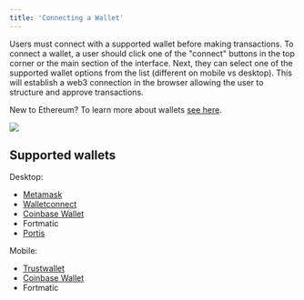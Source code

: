 ```yaml
---
title: 'Connecting a Wallet'
---
```


Users must connect with a supported wallet before making transactions. To connect a wallet, a user should click one of the "connect" buttons in the top corner or the main section of the interface. Next, they can select one of the supported wallet options from the list (different on mobile vs desktop). This will establish a web3 connection in the browser allowing the user to structure and approve transactions.

New to Ethereum? To learn more about wallets [see here](https://ethereum.org/wallets/).

![](images/connect.gif)

## Supported wallets

Desktop:

- <a href="https://metamask.io/">Metamask</a>
- <a href="https://walletconnect.org/">Walletconnect</a>
- <a href="https://wallet.coinbase.com/">Coinbase Wallet</a>
- <a href-="https://fortmatic.com/">Fortmatic</a>
- <a href="https://www.portis.io/">Portis</a>

Mobile:

- <a href="https://trustwallet.com/">Trustwallet</a>
- <a href="https://wallet.coinbase.com/">Coinbase Wallet</a>
- <a href-="https://fortmatic.com/">Fortmatic</a>

